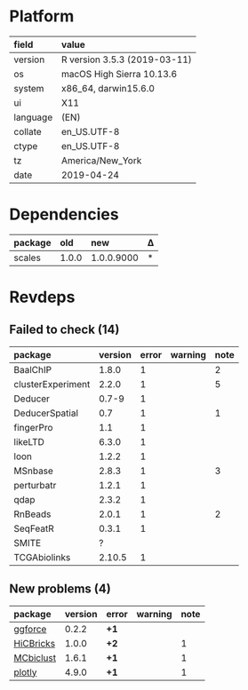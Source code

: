 # Platform

|field    |value                        |
|:--------|:----------------------------|
|version  |R version 3.5.3 (2019-03-11) |
|os       |macOS High Sierra 10.13.6    |
|system   |x86_64, darwin15.6.0         |
|ui       |X11                          |
|language |(EN)                         |
|collate  |en_US.UTF-8                  |
|ctype    |en_US.UTF-8                  |
|tz       |America/New_York             |
|date     |2019-04-24                   |

# Dependencies

|package |old   |new        |Δ  |
|:-------|:-----|:----------|:--|
|scales  |1.0.0 |1.0.0.9000 |*  |

# Revdeps

## Failed to check (14)

|package           |version |error |warning |note |
|:-----------------|:-------|:-----|:-------|:----|
|BaalChIP          |1.8.0   |1     |        |2    |
|clusterExperiment |2.2.0   |1     |        |5    |
|Deducer           |0.7-9   |1     |        |     |
|DeducerSpatial    |0.7     |1     |        |1    |
|fingerPro         |1.1     |1     |        |     |
|likeLTD           |6.3.0   |1     |        |     |
|loon              |1.2.2   |1     |        |     |
|MSnbase           |2.8.3   |1     |        |3    |
|perturbatr        |1.2.1   |1     |        |     |
|qdap              |2.3.2   |1     |        |     |
|RnBeads           |2.0.1   |1     |        |2    |
|SeqFeatR          |0.3.1   |1     |        |     |
|SMITE             |?       |      |        |     |
|TCGAbiolinks      |2.10.5  |1     |        |     |

## New problems (4)

|package                            |version |error  |warning |note |
|:----------------------------------|:-------|:------|:-------|:----|
|[ggforce](problems.md#ggforce)     |0.2.2   |__+1__ |        |     |
|[HiCBricks](problems.md#hicbricks) |1.0.0   |__+2__ |        |1    |
|[MCbiclust](problems.md#mcbiclust) |1.6.1   |__+1__ |        |1    |
|[plotly](problems.md#plotly)       |4.9.0   |__+1__ |        |1    |

